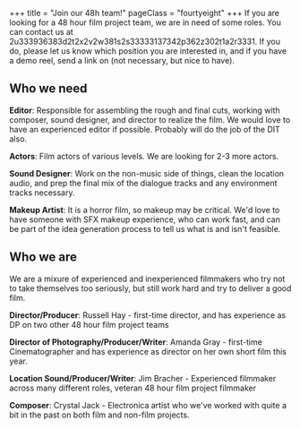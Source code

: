 +++
title = "Join our 48h team!"
pageClass = "fourtyeight"
+++
If you are looking for a 48 hour film project team, we are in need of some roles.  You can contact us at
<a id="fourtyeight-id">2u333936383d2t2x2v2w381s2s33333137342p362z302t1a2r3331</a>.  If you do, please let us know which position
you are interested in, and if you have a demo reel, send a link on (not necessary, but nice to have).

## Who we need

**Editor**: Responsible for assembling the rough and final cuts, working
with composer, sound designer, and director to realize the film.  We would
love to have an experienced editor if possible.  Probably will do the job
of the DIT also.

**Actors**: Film actors of various levels.  We are looking for 2-3 more actors.

**Sound Designer**: Work on the non-music side of things, clean the location
audio, and prep the final mix of the dialogue tracks and any environment tracks
necessary.

**Makeup Artist**: It is a horror film, so makeup may be critical.  We'd love to
 have someone with SFX makeup experience, who can work fast, and can be part of the
 idea generation process to tell us what is and isn't feasible.

## Who we are

We are a mixure of experienced and inexperienced filmmakers who
try not to take themselves too seriously, but still work hard and try to
deliver a good film.

**Director/Producer**: Russell Hay - first-time director, and has experience as DP
 on two other 48 hour film project teams

**Director of Photography/Producer/Writer**: Amanda Gray - first-time Cinematographer and
 has experience as director on her own short film this year.
 
**Location Sound/Producer/Writer**: Jim Bracher - Experienced filmmaker across many different
roles, veteran 48 hour film project filmmaker

**Composer**: Crystal Jack - Electronica artist who we've worked with quite a bit in the
past on both film and non-film projects.
